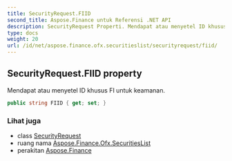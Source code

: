 ```yaml
---
title: SecurityRequest.FIID
second_title: Aspose.Finance untuk Referensi .NET API
description: SecurityRequest Properti. Mendapat atau menyetel ID khusus FI untuk keamanan.
type: docs
weight: 20
url: /id/net/aspose.finance.ofx.securitieslist/securityrequest/fiid/
---
```

## SecurityRequest.FIID property

Mendapat atau menyetel ID khusus FI untuk keamanan.

```csharp
public string FIID { get; set; }
```

### Lihat juga

* class [SecurityRequest](../)
* ruang nama [Aspose.Finance.Ofx.SecuritiesList](../../securityrequest/)
* perakitan [Aspose.Finance](../../../)


